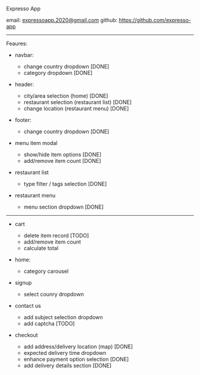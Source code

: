 Expresso App


email: expressoapp.2020@gmail.com
github: https://github.com/expresso-app

----------------------------------------------------

Feaures:

- navbar:
    - change country dropdown [DONE]
    - category dropdown [DONE]

- header:
    - city/area selection (home) [DONE]
    - restaurant selection (restaurant list) [DONE]
    - change location (restaurant menu) [DONE]

- footer:
    - change country dropdown [DONE]

- menu item modal
    - show/hide item options [DONE]
    - add/remove item count [DONE]

- restaurant list
    - type filter / tags selection  [DONE]

- restaurant menu
    - menu section dropdown   [DONE]

----------------------------------------------------------------------------------



- cart
    - delete item record [TODO]
    - add/remove item count
    - calculate total


- home:
    - category carousel 

- signup
    - select counry dropdown

- contact us
    - add subject selection dropdown
    - add captcha [TODO]

- checkout
    - add address/delivery location (map) [DONE]
    - expected delivery time dropdown
    - enhance payment option selection [DONE] 
    - add delivery details section    [DONE]



